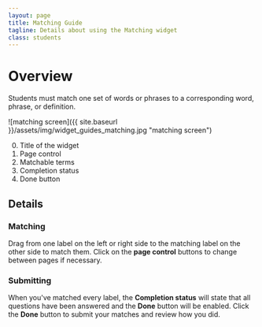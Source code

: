 ```yaml
---
layout: page
title: Matching Guide
tagline: Details about using the Matching widget
class: students
---
```



# Overview #
Students must match one set of words or phrases to a corresponding word, phrase, or definition.

![matching screen]({{ site.baseurl }}/assets/img/widget_guides_matching.jpg "matching screen")

0. Title of the widget
0. Page control
0. Matchable terms
0. Completion status
0. Done button

## Details ##

### Matching ###

Drag from one label on the left or right side to the matching label on the other side to match them. Click on the **page control** buttons to change between pages if necessary.

### Submitting ###

When you've matched every label, the **Completion status** will state that all questions have been answered and the **Done** button will be enabled. Click the **Done** button to submit your matches and review how you did.
